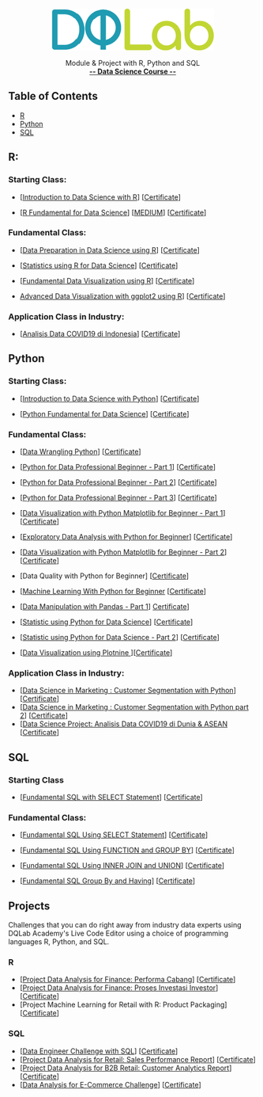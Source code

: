 <p align="center">
  <img src="images/DQ+Lab.png">
</p>
<p align="center">
    Module & Project with R, Python and SQL 
    <br>
   <a href="https://dqlab.id/"><strong>-- Data Science Course --</strong></a>
    <br>
  
  ## Table of Contents
- [R](#R)
- [Python](#Python)
- [SQL](#SQL)

## R:

### Starting Class:
- [[Introduction to Data Science with R](https://github.com/angginadwif/DQLab/tree/main/Learn/R/Starting%20Clas)] [[Certificate](https://academy.dqlab.id/certificate/pdf/DQLABINTP1KNHSPF/)] 

- [[R Fundamental for Data Science](https://github.com/angginadwif/DQLab/blob/main/Learn/R/Starting%20Clas/R%20Fundamental%20for%20Data%20Science%20.Rmd)] [[MEDIUM](https://angginadwi.medium.com/r-fundamental-for-data-science-e3f715d09ef6)] [[Certificate](https://academy.dqlab.id/certificate/pdf/DQLABINTR1PBJEKH/)]

### Fundamental Class:
- [[Data Preparation in Data Science using R](https://github.com/angginadwif/DQLab/blob/main/Learn/R/Fundamental%20Class/Data%20Preparation%20in%20Data%20Science%20using%20R.Rmd)] [[Certificate](https://academy.dqlab.id/certificate/pdf/DQLABDTWR1UVSLJP/)]

- [[Statistics using R for Data Science](https://github.com/angginadwif/DQLab/blob/main/Learn/R/Fundamental%20Class/Statistics%20using%20R%20for%20Data%20Science.Rmd)] [[Certificate](https://academy.dqlab.id/certificate/pdf/DQLABINTS1QIFPFT/)]

- [[Fundamental Data Visualization using R](https://github.com/angginadwif/DQLab/blob/main/Learn/R/Fundamental%20Class/Fundamental%20Data%20Visualization%20using%20R.R)] [[Certificate](https://academy.dqlab.id/certificate/pdf/DQLABINTR1PBJEKH/)]

- [Advanced Data Visualization with ggplot2 using R](https://github.com/angginadwif/DQLab/blob/main/Learn/R/Fundamental%20Class/Advanced%20Data%20Visualization%20with%20ggplot2%20using%20R.R)] [[Certificate](https://academy.dqlab.id/certificate/pdf/DQLABAPL4%20NBLHGV/)]

### Application Class in Industry:
- [[Analisis Data COVID19 di Indonesia](https://github.com/angginadwif/DQLab/blob/main/Learn/R/Application%20Class%20in%20Industry/Analisis%20Data%20COVID19%20di%20Indonesia.R)] [[Certificate](https://academy.dqlab.id/certificate/pdf/DQLABAPL3%20JUWUOF/)]

## Python

### Starting Class:
- [[Introduction to Data Science with Python](https://github.com/angginadwif/DQLab/blob/main/Learn/Python/Starting%20Class/Introduction_to_Data_Science_with_Python.ipynb)] [[Certificate](https://academy.dqlab.id/certificate/pdf/DQLABINTP1KNHSPF/)]

- [[Python Fundamental for Data Science](https://github.com/angginadwif/DQLab/blob/main/Learn/Python/Starting%20Class/Python_Fundamental_for_Data_Science.ipynb)] [[Certificate](https://academy.dqlab.id/certificate/pdf/DQLABINTP1POHJAU/)]

### Fundamental Class:
- [[Data Wrangling Python](https://github.com/angginadwif/DQLab/blob/main/Learn/Python/Fundamental%20Class/Data_Wrangling_Python.ipynb)] [[Certificate](https://academy.dqlab.id/certificate/pdf/DQLABDTWP1BJREWW/)]

- [[Python for Data Professional Beginner - Part 1](https://github.com/angginadwif/DQLab/blob/main/Learn/Python/Fundamental%20Class/Python_for_Data_Professional_Beginner_Part_1.ipynb)] [[Certificate](https://academy.dqlab.id/certificate/pdf/DQLABINTP1QLILRI/)]

- [[Python for Data Professional Beginner - Part 2](https://github.com/angginadwif/DQLab/blob/main/Learn/Python/Fundamental%20Class/Python_for_Data_Professional_Beginner_Part_2.ipynb)] [[Certificate](https://academy.dqlab.id/certificate/pdf/DQLABINTP1QLILRI/)]

- [[Python for Data Professional Beginner - Part 3](https://github.com/angginadwif/DQLab/blob/main/Learn/Python/Fundamental%20Class/Python_for_Data_Professional_Beginner_Part_3.ipynb)] [[Certificate](https://academy.dqlab.id/certificate/pdf/DQLABINTP1ULTSIE/)]

- [[Data Visualization with Python Matplotlib for Beginner - Part 1](https://github.com/angginadwif/DQLab/blob/main/Learn/Python/Fundamental%20Class/Data_Visualization_with_Python_Matplotlib_for_Beginner_Part_1_.ipynb)] [[Certificate](https://academy.dqlab.id/certificate/pdf/DQLABDTWP1AUBGHW/)]

- [[Exploratory Data Analysis with Python for Beginner](https://github.com/angginadwif/DQLab/blob/main/Learn/Python/Fundamental%20Class/Exploratory_Data_Analysis_with_Python_for_Beginner_.ipynb)] [[Certificate](https://academy.dqlab.id/certificate/pdf/DQLABINTP1SCBCMJ/)]

- [[Data Visualization with Python Matplotlib for Beginner - Part 2](https://github.com/angginadwif/DQLab/blob/main/Learn/Python/Fundamental%20Class/Data_Visualization_with_Python_Matplotlib_for_Beginner_Part_2.ipynb)] [[Certificate](https://academy.dqlab.id/certificate/pdf/DQLABINTP1KMQWIS/)]

- [Data Quality with Python for Beginner] [[Certificate](https://academy.dqlab.id/certificate/pdf/DQLABDVIZ2GDLPSR/)]

- [[Machine Learning With Python for Beginner]() [[Certificate]()]

- [[Data Manipulation with Pandas - Part 1](https://github.com/angginadwif/DQLab/blob/main/Learn/Python/Fundamental%20Class/Data_Manipulation_with_Pandas_Part_1.ipynb)] [Certificate](https://academy.dqlab.id/certificate/pdf/DQLABINTP1TRDWCU)]

- [[Statistic using Python for Data Science](https://github.com/angginadwif/DQLab/blob/main/Learn/Python/Fundamental%20Class/Statistic_using_Python_for_Data_Science.ipynb)] [[Certificate](https://academy.dqlab.id/certificate/pdf/DQLABSWP1%20VVAALE/)]

- [[Statistic using Python for Data Science - Part 2](https://github.com/angginadwif/DQLab/blob/main/Learn/Python/Fundamental%20Class/Statistic_using_Python_for_Data_Science_part2.ipynb)] [[Certificate](https://academy.dqlab.id/certificate/pdf/DQLABSWP1%20VARTMO/)]

- [[Data Visualization using Plotnine ](https://github.com/angginadwif/DQLab/blob/main/Learn/Python/Fundamental%20Class/Data_Visualization_using_Plotnine_.ipynb)][[Certificate](https://academy.dqlab.id/certificate/pdf/DQLABDVPP9WHBCGB)]

### Application Class in Industry:
- [[Data Science in Marketing : Customer Segmentation with Python](https://github.com/angginadwif/DQLab/blob/main/Learn/Python/Application%20Class%20in%20Industry/Data_Science_in_Marketing_Customer_Segmentation_with_Python_.ipynb)] [[Certificate](https://academy.dqlab.id/certificate/pdf/DQLABDSCS1DTQVRO)]
- [[Data Science in Marketing : Customer Segmentation with Python part 2](https://github.com/angginadwif/DQLab/blob/main/Learn/Python/Application%20Class%20in%20Industry/Data_Science_in_Marketing_Customer_Segmentation_with_Python_part_2.ipynb)] [[Certificate](https://academy.dqlab.id/certificate/pdf/DQLABDSCS1CRQTOF)]
- [[Data Science Project: Analisis Data COVID19 di Dunia & ASEAN](https://github.com/angginadwif/DQLab/blob/main/Learn/Python/Application%20Class%20in%20Industry/Data_Science_Project_Analisis_Data_COVID19_di_Dunia_%26_ASEAN.ipynb) [[Certificate](https://academy.dqlab.id/certificate/pdf/DQLABINTP1HFBIBH)]

## SQL

### Starting Class
- [[Fundamental SQL with SELECT Statement](https://github.com/angginadwif/DQLab/blob/main/Learn/SQL/Starting%20Class/Fundamental%20SQL%20with%20SELECT%20Statement.sql)] [[Certificate](https://academy.dqlab.id/certificate/pdf/DQLABSQLT1KVPVGR/)]

### Fundamental Class:
- [[Fundamental SQL Using SELECT Statement](https://github.com/angginadwif/DQLab/blob/main/Learn/SQL/Fundamental%20Class/Fundamental%20SQL%20Using%20SELECT%20Statement.sql)] [[Certificate](https://academy.dqlab.id/certificate/pdf/DQLABSQLT1FWKJAI/)]

- [[Fundamental SQL Using FUNCTION and GROUP BY](https://github.com/angginadwif/DQLab/blob/main/Learn/SQL/Fundamental%20Class/Fundamental%20SQL%20Using%20FUNCTION%20and%20GROUP%20BY.sql)] [[Certificate](https://academy.dqlab.id/certificate/pdf/DQLABSQLT2SINERA/)]

- [[Fundamental SQL Using INNER JOIN and UNION](https://github.com/angginadwif/DQLab/blob/main/Learn/SQL/Fundamental%20Class/Fundamental%20SQL%20Using%20INNER%20JOIN%20and%20UNION.sql)] [[Certificate](https://academy.dqlab.id/certificate/pdf/DQLABSQLT2BQOSQE/)]

- [[Fundamental SQL Group By and Having](https://github.com/angginadwif/DQLab/blob/main/Learn/SQL/Fundamental%20Class/Fundamental%20SQL%20Group%20By%20and%20Having.sql)] [[Certificate](https://academy.dqlab.id/certificate/pdf/DQLABFSQL3JAWWJF/)]


## Projects
Challenges that you can do right away from industry data experts using DQLab Academy's Live Code Editor using a choice of programming languages R, Python, and SQL.

### R
- [[Project Data Analysis for Finance: Performa Cabang](https://angginadwi.medium.com/project-data-analysis-for-finance-performa-cabang-e98de359039b)] [[Certificate](https://academy.dqlab.id/certificate/pdf/DQLABPRJ8%20CDSWLK/)]
- [[Project Data Analysis for Finance: Proses Investasi Investor](https://angginadwi.medium.com/project-data-analysis-for-finance-proses-investasi-investor-5815e6585824)] [[Certificate](https://academy.dqlab.id/certificate/pdf/DQLABPRJC9CGHQHH/)]
- [Project Machine Learning for Retail with R: Product Packaging] [[Certificate]()]

### SQL
- [[Data Engineer Challenge with SQL](https://angginadwi.medium.com/project-data-engineer-challenge-with-sql-8c368e9e7b4e)] [[Certificate](https://academy.dqlab.id/certificate/pdf/DQLABSQLTSASPKKK/)]
- [[Project Data Analysis for Retail: Sales Performance Report](https://angginadwi.medium.com/project-data-analysis-for-retail-sales-performance-report-b092d9821885)] [[Certificate](https://academy.dqlab.id/certificate/pdf/DQLABPRJC4UJHGDD)]
- [[Project Data Analysis for B2B Retail: Customer Analytics Report](https://angginadwi.medium.com/project-data-analysis-for-b2b-retail-customer-analytics-report-1d21208ab9b6)] [[Certificate](https://academy.dqlab.id/certificate/pdf/DQLABPRJ10TBIFQN/)]
- [[Data Analysis for E-Commerce Challenge](https://angginadwi.medium.com/data-analysis-for-e-commerce-challenge-3f05c1094adf)] [[Certificate](https://academy.dqlab.id/certificate/pdf/DQLABSQLT2TICFTJ/)]
